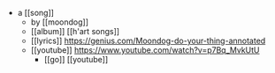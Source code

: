 - a [[song]]
	- by [[moondog]]
	- [[album]] [[h'art songs]]
	- [[lyrics]] https://genius.com/Moondog-do-your-thing-annotated
	- [[youtube]] https://www.youtube.com/watch?v=p7Bq_MvkUtU
		- [[go]] [[youtube]]